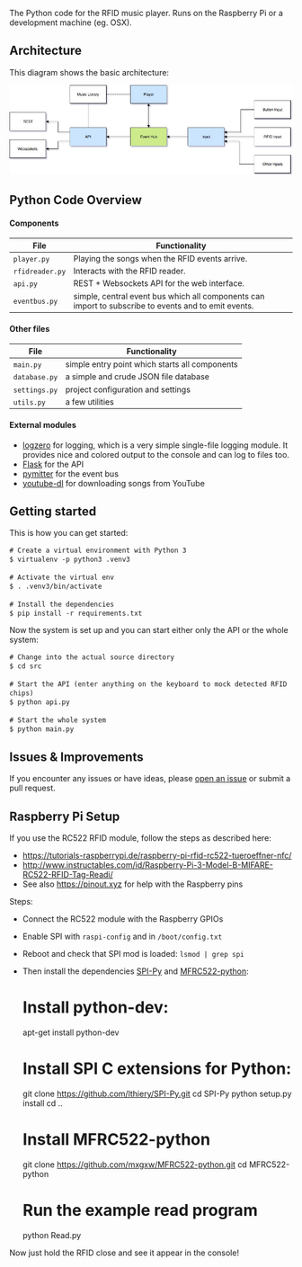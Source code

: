 The Python code for the RFID music player. Runs on the Raspberry Pi or a development machine (eg. OSX).


## Architecture

This diagram shows the basic architecture:

![Architecture](https://raw.githubusercontent.com/metachris/rfid-music-player/master/docs/python-architecture-overview.jpg)


## Python Code Overview

#### Components

File | Functionality
--- | ---
`player.py` | Playing the songs when the RFID events arrive.
`rfidreader.py` | Interacts with the RFID reader.
`api.py` | REST + Websockets API for the web interface.
`eventbus.py`| simple, central event bus which all components can import to subscribe to events and to emit events.

#### Other files

File | Functionality
--- | ---
`main.py` | simple entry point which starts all components
`database.py` | a simple and crude JSON file database
`settings.py` | project configuration and settings
`utils.py` | a few utilities

#### External modules

* [logzero](https://github.com/metachris/logzero) for logging, which is a very simple single-file logging module. It provides nice and colored output to the console and can log to files too.
* [Flask](http://flask.pocoo.org/) for the API
* [pymitter](https://github.com/riga/pymitter) for the event bus
* [youtube-dl](https://github.com/rg3/youtube-dl) for downloading songs from YouTube


## Getting started

This is how you can get started:

    # Create a virtual environment with Python 3
    $ virtualenv -p python3 .venv3

    # Activate the virtual env
    $ . .venv3/bin/activate

    # Install the dependencies
    $ pip install -r requirements.txt

Now the system is set up and you can start either only the API or the whole system:

    # Change into the actual source directory
    $ cd src

    # Start the API (enter anything on the keyboard to mock detected RFID chips)
    $ python api.py

    # Start the whole system
    $ python main.py


## Issues & Improvements

If you encounter any issues or have ideas, please [open an issue](https://github.com/metachris/rfid-music-player/issues/new) or submit a pull request.


## Raspberry Pi Setup

If you use the RC522 RFID module, follow the steps as described here:

* https://tutorials-raspberrypi.de/raspberry-pi-rfid-rc522-tueroeffner-nfc/
* http://www.instructables.com/id/Raspberry-Pi-3-Model-B-MIFARE-RC522-RFID-Tag-Readi/
* See also https://pinout.xyz for help with the Raspberry pins

Steps:

* Connect the RC522 module with the Raspberry GPIOs
* Enable SPI with `raspi-config` and in `/boot/config.txt`
* Reboot and check that SPI mod is loaded: `lsmod | grep spi`
* Then install the dependencies [SPI-Py](https://github.com/lthiery/SPI-Py) and [MFRC522-python](https://github.com/mxgxw/MFRC522-python):

    # Install python-dev:
    apt-get install python-dev

    # Install SPI C extensions for Python:
    git clone https://github.com/lthiery/SPI-Py.git
    cd SPI-Py
    python setup.py install
    cd ..

    # Install MFRC522-python
    git clone https://github.com/mxgxw/MFRC522-python.git
    cd MFRC522-python

    # Run the example read program
    python Read.py

Now just hold the RFID close and see it appear in the console!

